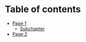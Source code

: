 # Table of contents

* [Page 1](README.md)
  * [Subchapter](page-1/subchapter.md)
* [Page 2](page-2.md)
